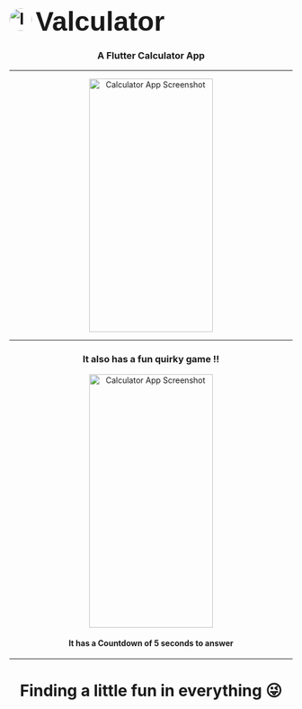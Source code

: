 <h1 align="left">
  <img src="https://github.com/vishaalupot/Valculator/assets/84678878/2fc6eefa-12d4-4156-95be-196764d693cf" alt="Icon" width="40" height="40" style="border-radius: 50%;"> <span style="font-family: 'Raleway', sans-serif; font-size: 48px;">Valculator</span>
</h1>

<div align="center">
<h3>A Flutter Calculator App</h3>
<hr>
<div align="center">
<img src="https://github.com/vishaalupot/Valculator/assets/84678878/29e62bfb-157a-4981-b5d5-eb897ae1e0a7" alt="Calculator App Screenshot" width="220" height="450">
</div>
<hr>
<h3>It also has a fun quirky game !!</h3>
<div align="center">
<img src="https://github.com/vishaalupot/Valculator/assets/84678878/39b33523-3a86-4f5c-995d-e01ab9bdbae3" alt="Calculator App Screenshot" width="220" height="450">
  <h4>It has a Countdown of 5 seconds to answer</h4>
</div>
<hr>
  <h1>Finding a little fun in everything 😜</h1>
</div>

